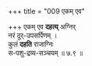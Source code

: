 +++
title = "009 एकम् एव"

+++
एकम् एव **दहत्य्** अग्निर्  
नरं दुर्-उपसर्पिणम् ।  
कुलं **दहति** राजाग्निः  
स-पशु-द्रव्य-सञ्चयम्  ॥ ७.९ ॥